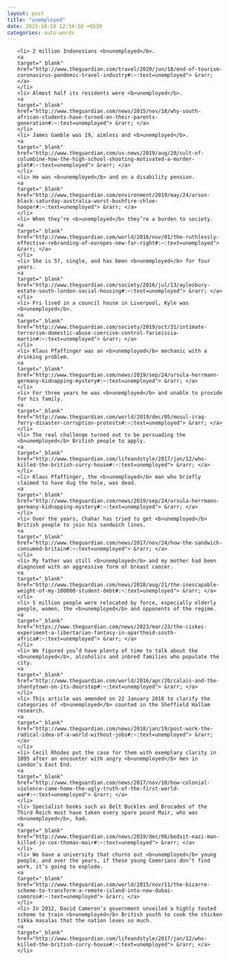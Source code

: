 ```yaml
---
layout: post
title: "unemployed"
date: 2023-10-10 12:34:56 +0530
categories: auto-words
---
```

<ol>

    <li> 2 million Indonesians <b>unemployed</b>.
    <a 
    target="_blank" 
    href="http://www.theguardian.com/travel/2020/jun/18/end-of-tourism-coronavirus-pandemic-travel-industry#:~:text=unemployed"> &rarr; </a>
    </li>
    <li> Almost half its residents were <b>unemployed</b>.
    <a 
    target="_blank" 
    href="http://www.theguardian.com/news/2015/nov/18/why-south-african-students-have-turned-on-their-parents-generation#:~:text=unemployed"> &rarr; </a>
    </li>
    <li> James Gamble was 19, aimless and <b>unemployed</b>.
    <a 
    target="_blank" 
    href="http://www.theguardian.com/us-news/2019/aug/20/cult-of-columbine-how-the-high-school-shooting-motivated-a-murder-plot#:~:text=unemployed"> &rarr; </a>
    </li>
    <li> He was <b>unemployed</b> and on a disability pension.
    <a 
    target="_blank" 
    href="http://www.theguardian.com/environment/2019/may/24/arson-black-saturday-australia-worst-bushfire-chloe-hooper#:~:text=unemployed"> &rarr; </a>
    </li>
    <li> When they’re <b>unemployed</b> they’re a burden to society.
    <a 
    target="_blank" 
    href="http://www.theguardian.com/world/2016/nov/01/the-ruthlessly-effective-rebranding-of-europes-new-far-right#:~:text=unemployed"> &rarr; </a>
    </li>
    <li> She is 57, single, and has been <b>unemployed</b> for four years.
    <a 
    target="_blank" 
    href="http://www.theguardian.com/society/2016/jul/13/aylesbury-estate-south-london-social-housing#:~:text=unemployed"> &rarr; </a>
    </li>
    <li> Fri lived in a council house in Liverpool, Kyle was <b>unemployed</b>.
    <a 
    target="_blank" 
    href="http://www.theguardian.com/society/2019/oct/31/intimate-terrorism-domestic-abuse-coercive-control-farieissia-martin#:~:text=unemployed"> &rarr; </a>
    </li>
    <li> Klaus Pfaffinger was an <b>unemployed</b> mechanic with a drinking problem.
    <a 
    target="_blank" 
    href="http://www.theguardian.com/news/2019/sep/24/ursula-herrmann-germany-kidnapping-mystery#:~:text=unemployed"> &rarr; </a>
    </li>
    <li> For three years he was <b>unemployed</b> and unable to provide for his family.
    <a 
    target="_blank" 
    href="http://www.theguardian.com/world/2019/dec/05/mosul-iraq-ferry-disaster-corruption-protests#:~:text=unemployed"> &rarr; </a>
    </li>
    <li> The real challenge turned out to be persuading the <b>unemployed</b> British people to apply.
    <a 
    target="_blank" 
    href="http://www.theguardian.com/lifeandstyle/2017/jan/12/who-killed-the-british-curry-house#:~:text=unemployed"> &rarr; </a>
    </li>
    <li> Klaus Pfaffinger, the <b>unemployed</b> man who briefly claimed to have dug the hole, was dead.
    <a 
    target="_blank" 
    href="http://www.theguardian.com/news/2019/sep/24/ursula-herrmann-germany-kidnapping-mystery#:~:text=unemployed"> &rarr; </a>
    </li>
    <li> Over the years, Chahar has tried to get <b>unemployed</b> British people to join his sandwich lines.
    <a 
    target="_blank" 
    href="http://www.theguardian.com/news/2017/nov/24/how-the-sandwich-consumed-britain#:~:text=unemployed"> &rarr; </a>
    </li>
    <li> My father was still <b>unemployed</b> and my mother had been diagnosed with an aggressive form of breast cancer.
    <a 
    target="_blank" 
    href="http://www.theguardian.com/news/2018/aug/21/the-inescapable-weight-of-my-100000-student-debt#:~:text=unemployed"> &rarr; </a>
    </li>
    <li> 5 million people were relocated by force, especially elderly people, women, the <b>unemployed</b> and opponents of the regime.
    <a 
    target="_blank" 
    href="https://www.theguardian.com/news/2023/mar/23/the-ciskei-experiment-a-libertarian-fantasy-in-apartheid-south-africa#:~:text=unemployed"> &rarr; </a>
    </li>
    <li> We figured you’d have plenty of time to talk about the <b>unemployed</b>, alcoholics and inbred families who populate the city.
    <a 
    target="_blank" 
    href="http://www.theguardian.com/world/2016/apr/20/calais-and-the-shantytown-on-its-doorstep#:~:text=unemployed"> &rarr; </a>
    </li>
    <li> This article was amended on 22 January 2018 to clarify the categories of <b>unemployed</b> counted in the Sheffield Hallam research.
    <a 
    target="_blank" 
    href="http://www.theguardian.com/news/2018/jan/19/post-work-the-radical-idea-of-a-world-without-jobs#:~:text=unemployed"> &rarr; </a>
    </li>
    <li> Cecil Rhodes put the case for them with exemplary clarity in 1895 after an encounter with angry <b>unemployed</b> men in London’s East End.
    <a 
    target="_blank" 
    href="http://www.theguardian.com/news/2017/nov/10/how-colonial-violence-came-home-the-ugly-truth-of-the-first-world-war#:~:text=unemployed"> &rarr; </a>
    </li>
    <li> Specialist books such as Belt Buckles and Brocades of the Third Reich must have taken every spare pound Mair, who was <b>unemployed</b>, had.
    <a 
    target="_blank" 
    href="http://www.theguardian.com/news/2019/dec/06/bedsit-nazi-man-killed-jo-cox-thomas-mair#:~:text=unemployed"> &rarr; </a>
    </li>
    <li> We have a university that churns out <b>unemployed</b> young people, and over the years, if these young Comorians don’t find work, it’s going to explode.
    <a 
    target="_blank" 
    href="http://www.theguardian.com/world/2015/nov/11/the-bizarre-scheme-to-transform-a-remote-island-into-new-dubai-comoros#:~:text=unemployed"> &rarr; </a>
    </li>
    <li> In 2012, David Cameron’s government unveiled a highly touted scheme to train <b>unemployed</b> British youth to cook the chicken tikka masalas that the nation loves so much.
    <a 
    target="_blank" 
    href="http://www.theguardian.com/lifeandstyle/2017/jan/12/who-killed-the-british-curry-house#:~:text=unemployed"> &rarr; </a>
    </li>
